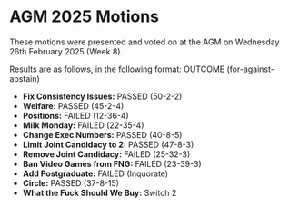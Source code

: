 # AGM 2025 Motions

These motions were presented and voted on at the AGM on Wednesday 26th February 2025 (Week 8).

Results are as follows, in the following format: OUTCOME (for-against-abstain)
- **Fix Consistency Issues:** PASSED (50-2-2)
- **Welfare:** PASSED (45-2-4)
- **Positions:** FAILED (12-36-4)
- **Milk Monday:** FAILED (22-35-4)
- **Change Exec Numbers:** PASSED (40-8-5)
- **Limit Joint Candidacy to 2:** PASSED (47-8-3)
- **Remove Joint Candidacy:** FAILED (25-32-3)
- **Ban Video Games from FNG:** FAILED (23-39-3)
- **Add Postgraduate:** FAILED (Inquorate)
- **Circle:** PASSED (37-8-15)
- **What the Fuck Should We Buy:** Switch 2
